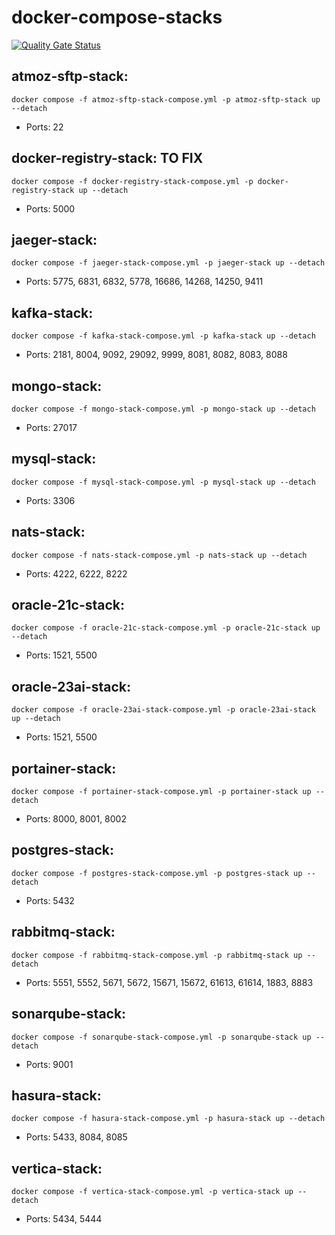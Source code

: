 # docker-compose-stacks
[![Quality Gate Status](https://sonarcloud.io/api/project_badges/measure?project=guidomantilla_docker-compose-stacks&metric=alert_status)](https://sonarcloud.io/summary/new_code?id=guidomantilla_docker-compose-stacks)

## atmoz-sftp-stack:
	docker compose -f atmoz-sftp-stack-compose.yml -p atmoz-sftp-stack up --detach
* Ports: 22

## docker-registry-stack: TO FIX
	docker compose -f docker-registry-stack-compose.yml -p docker-registry-stack up --detach
* Ports: 5000

## jaeger-stack:
	docker compose -f jaeger-stack-compose.yml -p jaeger-stack up --detach
* Ports: 5775, 6831, 6832, 5778, 16686, 14268, 14250, 9411

## kafka-stack:
	docker compose -f kafka-stack-compose.yml -p kafka-stack up --detach
* Ports: 2181, 8004, 9092, 29092, 9999, 8081, 8082, 8083, 8088

## mongo-stack:
	docker compose -f mongo-stack-compose.yml -p mongo-stack up --detach
* Ports: 27017

## mysql-stack:
	docker compose -f mysql-stack-compose.yml -p mysql-stack up --detach
* Ports: 3306

## nats-stack:
	docker compose -f nats-stack-compose.yml -p nats-stack up --detach
* Ports: 4222, 6222, 8222

## oracle-21c-stack:
	docker compose -f oracle-21c-stack-compose.yml -p oracle-21c-stack up --detach
* Ports: 1521, 5500

## oracle-23ai-stack:
	docker compose -f oracle-23ai-stack-compose.yml -p oracle-23ai-stack up --detach
* Ports: 1521, 5500

## portainer-stack:
	docker compose -f portainer-stack-compose.yml -p portainer-stack up --detach
* Ports: 8000, 8001, 8002

## postgres-stack:
	docker compose -f postgres-stack-compose.yml -p postgres-stack up --detach
* Ports: 5432

## rabbitmq-stack:
	docker compose -f rabbitmq-stack-compose.yml -p rabbitmq-stack up --detach
* Ports: 5551, 5552, 5671, 5672, 15671, 15672, 61613, 61614, 1883, 8883

## sonarqube-stack:
	docker compose -f sonarqube-stack-compose.yml -p sonarqube-stack up --detach
* Ports: 9001

## hasura-stack:
	docker compose -f hasura-stack-compose.yml -p hasura-stack up --detach
* Ports: 5433, 8084, 8085

## vertica-stack:
	docker compose -f vertica-stack-compose.yml -p vertica-stack up --detach
* Ports: 5434, 5444